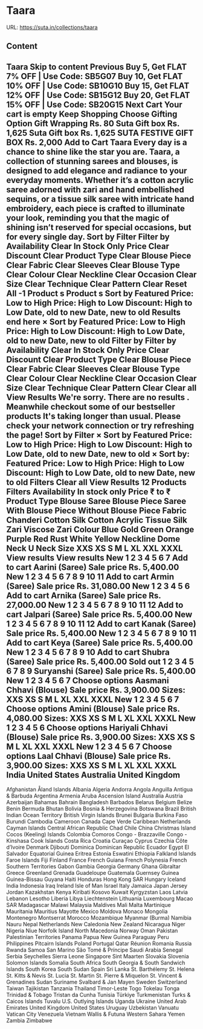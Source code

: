# Taara

URL: https://suta.in/collections/taara

## Content

Taara
Skip to content
Previous
Buy 5, Get FLAT 7% OFF | Use Code: SB5G07
Buy 10, Get FLAT 10% OFF | Use Code: SB10G10
Buy 15, Get FLAT 12% OFF | Use Code: SB15G12
Buy 20, Get FLAT 15% OFF | Use Code: SB20G15
Next
Cart
Your cart is empty
Keep Shopping
Choose Gifting Option
Gift Wrapping
Rs. 80
Suta Gift box
Rs. 1,625
Suta Gift box
Rs. 1,625
SUTA FESTIVE GIFT BOX
Rs. 2,000
Add to Cart
Taara
Every day is a chance to shine like the star you are. Taara, a collection of stunning sarees and blouses, is designed to add elegance and radiance to your everyday moments. Whether it’s a cotton acrylic saree adorned with zari and hand embellished sequins, or a tissue silk saree with intricate hand embroidery, each piece is crafted to illuminate your look, reminding you that the magic of shining isn’t reserved for special occasions, but for every single day.
Sort by
Filter
Filter by
Availability
Clear
In Stock Only
Price
Clear
Discount
Clear
Product Type
Clear
Blouse Piece
Clear
Fabric
Clear
Sleeves
Clear
Blouse Type
Clear
Colour
Clear
Neckline
Clear
Occasion
Clear
Size
Clear
Technique
Clear
Pattern
Clear
Reset All
-1
Product
s
Product
s
Sort by
Featured
Price: Low to High
Price: High to Low
Discount: High to Low
Date, old to new
Date, new to old
Results end here
×
Sort by
Featured
Price: Low to High
Price: High to Low
Discount: High to Low
Date, old to new
Date, new to old
Filter by
Filter by
Availability
Clear
In Stock Only
Price
Clear
Discount
Clear
Product Type
Clear
Blouse Piece
Clear
Fabric
Clear
Sleeves
Clear
Blouse Type
Clear
Colour
Clear
Neckline
Clear
Occasion
Clear
Size
Clear
Technique
Clear
Pattern
Clear
Clear all
View Results
We're sorry. There are no results
.
Meanwhile checkout some of our bestseller products
It's taking longer than usual. Please check your network connection or try refreshing the page!
Sort by
Filter
×
Sort by
Featured
Price: Low to High
Price: High to Low
Discount: High to Low
Date, old to new
Date, new to old
×
Sort by:
Featured
Price: Low to High
Price: High to Low
Discount: High to Low
Date, old to new
Date, new to old
Filters
Clear all
View Results
12 Products
Filters
Availability
In stock only
Price
₹
to
₹
Product Type
Blouse
Saree
Blouse Piece
Saree With Blouse Piece
Without Blouse Piece
Fabric
Chanderi Cotton Silk
Cotton Acrylic
Tissue Silk Zari
Viscose Zari
Colour
Blue
Gold
Green
Orange
Purple
Red
Rust
White
Yellow
Neckline
Dome Neck
U Neck
Size
XXS
XS
S
M
L
XL
XXL
XXXL
View results
View results
New
1
2
3
4
5
6
7
Add to cart
Aarini (Saree)
Sale price
Rs. 5,400.00
New
1
2
3
4
5
6
7
8
9
10
11
Add to cart
Armin (Saree)
Sale price
Rs. 31,080.00
New
1
2
3
4
5
6
Add to cart
Arnika (Saree)
Sale price
Rs. 27,000.00
New
1
2
3
4
5
6
7
8
9
10
11
12
Add to cart
Jalpari (Saree)
Sale price
Rs. 5,400.00
New
1
2
3
4
5
6
7
8
9
10
11
12
Add to cart
Kanak (Saree)
Sale price
Rs. 5,400.00
New
1
2
3
4
5
6
7
8
9
10
11
Add to cart
Keya (Saree)
Sale price
Rs. 5,400.00
New
1
2
3
4
5
6
7
8
9
10
Add to cart
Shubra (Saree)
Sale price
Rs. 5,400.00
Sold out
1
2
3
4
5
6
7
8
9
Suryanshi (Saree)
Sale price
Rs. 5,400.00
New
1
2
3
4
5
6
7
Choose options
Aasmani Chhavi (Blouse)
Sale price
Rs. 3,900.00
Sizes:
XXS
XS
S
M
L
XL
XXL
XXXL
New
1
2
3
4
5
6
7
Choose options
Amini (Blouse)
Sale price
Rs. 4,080.00
Sizes:
XXS
XS
S
M
L
XL
XXL
XXXL
New
1
2
3
4
5
6
Choose options
Hariyali Chhavi (Blouse)
Sale price
Rs. 3,900.00
Sizes:
XXS
XS
S
M
L
XL
XXL
XXXL
New
1
2
3
4
5
6
7
Choose options
Laal Chhavi (Blouse)
Sale price
Rs. 3,900.00
Sizes:
XXS
XS
S
M
L
XL
XXL
XXXL
India
United States
Australia
United Kingdom
---
Afghanistan
Åland Islands
Albania
Algeria
Andorra
Angola
Anguilla
Antigua & Barbuda
Argentina
Armenia
Aruba
Ascension Island
Australia
Austria
Azerbaijan
Bahamas
Bahrain
Bangladesh
Barbados
Belarus
Belgium
Belize
Benin
Bermuda
Bhutan
Bolivia
Bosnia & Herzegovina
Botswana
Brazil
British Indian Ocean Territory
British Virgin Islands
Brunei
Bulgaria
Burkina Faso
Burundi
Cambodia
Cameroon
Canada
Cape Verde
Caribbean Netherlands
Cayman Islands
Central African Republic
Chad
Chile
China
Christmas Island
Cocos (Keeling) Islands
Colombia
Comoros
Congo - Brazzaville
Congo - Kinshasa
Cook Islands
Costa Rica
Croatia
Curaçao
Cyprus
Czechia
Côte d’Ivoire
Denmark
Djibouti
Dominica
Dominican Republic
Ecuador
Egypt
El Salvador
Equatorial Guinea
Eritrea
Estonia
Eswatini
Ethiopia
Falkland Islands
Faroe Islands
Fiji
Finland
France
French Guiana
French Polynesia
French Southern Territories
Gabon
Gambia
Georgia
Germany
Ghana
Gibraltar
Greece
Greenland
Grenada
Guadeloupe
Guatemala
Guernsey
Guinea
Guinea-Bissau
Guyana
Haiti
Honduras
Hong Kong SAR
Hungary
Iceland
India
Indonesia
Iraq
Ireland
Isle of Man
Israel
Italy
Jamaica
Japan
Jersey
Jordan
Kazakhstan
Kenya
Kiribati
Kosovo
Kuwait
Kyrgyzstan
Laos
Latvia
Lebanon
Lesotho
Liberia
Libya
Liechtenstein
Lithuania
Luxembourg
Macao SAR
Madagascar
Malawi
Malaysia
Maldives
Mali
Malta
Martinique
Mauritania
Mauritius
Mayotte
Mexico
Moldova
Monaco
Mongolia
Montenegro
Montserrat
Morocco
Mozambique
Myanmar (Burma)
Namibia
Nauru
Nepal
Netherlands
New Caledonia
New Zealand
Nicaragua
Niger
Nigeria
Niue
Norfolk Island
North Macedonia
Norway
Oman
Pakistan
Palestinian Territories
Panama
Papua New Guinea
Paraguay
Peru
Philippines
Pitcairn Islands
Poland
Portugal
Qatar
Réunion
Romania
Russia
Rwanda
Samoa
San Marino
São Tomé & Príncipe
Saudi Arabia
Senegal
Serbia
Seychelles
Sierra Leone
Singapore
Sint Maarten
Slovakia
Slovenia
Solomon Islands
Somalia
South Africa
South Georgia & South Sandwich Islands
South Korea
South Sudan
Spain
Sri Lanka
St. Barthélemy
St. Helena
St. Kitts & Nevis
St. Lucia
St. Martin
St. Pierre & Miquelon
St. Vincent & Grenadines
Sudan
Suriname
Svalbard & Jan Mayen
Sweden
Switzerland
Taiwan
Tajikistan
Tanzania
Thailand
Timor-Leste
Togo
Tokelau
Tonga
Trinidad & Tobago
Tristan da Cunha
Tunisia
Türkiye
Turkmenistan
Turks & Caicos Islands
Tuvalu
U.S. Outlying Islands
Uganda
Ukraine
United Arab Emirates
United Kingdom
United States
Uruguay
Uzbekistan
Vanuatu
Vatican City
Venezuela
Vietnam
Wallis & Futuna
Western Sahara
Yemen
Zambia
Zimbabwe